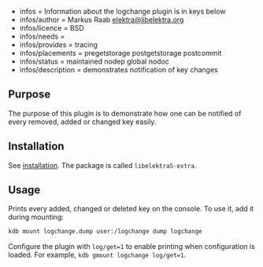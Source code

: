 - infos = Information about the logchange plugin is in keys below
- infos/author = Markus Raab <elektra@libelektra.org>
- infos/licence = BSD
- infos/needs =
- infos/provides = tracing
- infos/placements = pregetstorage postgetstorage postcommit
- infos/status = maintained nodep global nodoc
- infos/description = demonstrates notification of key changes

## Purpose

The purpose of this plugin is to demonstrate how one can
be notified of every removed, added or changed key easily.

## Installation

See [installation](/doc/INSTALL.md).
The package is called `libelektra5-extra`.

## Usage

Prints every added, changed or deleted key on the console.
To use it, add it during mounting:

```sh
kdb mount logchange.dump user:/logchange dump logchange
```

Configure the plugin with `log/get=1` to enable printing when configuration is
loaded. For example, `kdb gmount logchange log/get=1`.
